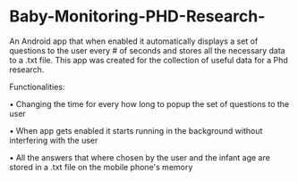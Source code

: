 # Baby-Monitoring-PHD-Research-

An Android app that when enabled it automatically displays a set of questions to the user every # of seconds and stores all the necessary data to a .txt file. This app was created for the collection of useful data for a Phd research.

Functionalities:

• Changing the time for every how long to popup the set of questions to the user

• When app gets enabled it starts running in the background without interfering with the user

• All the answers that where chosen by the user and the infant age are stored in a .txt file on the mobile phone's memory
